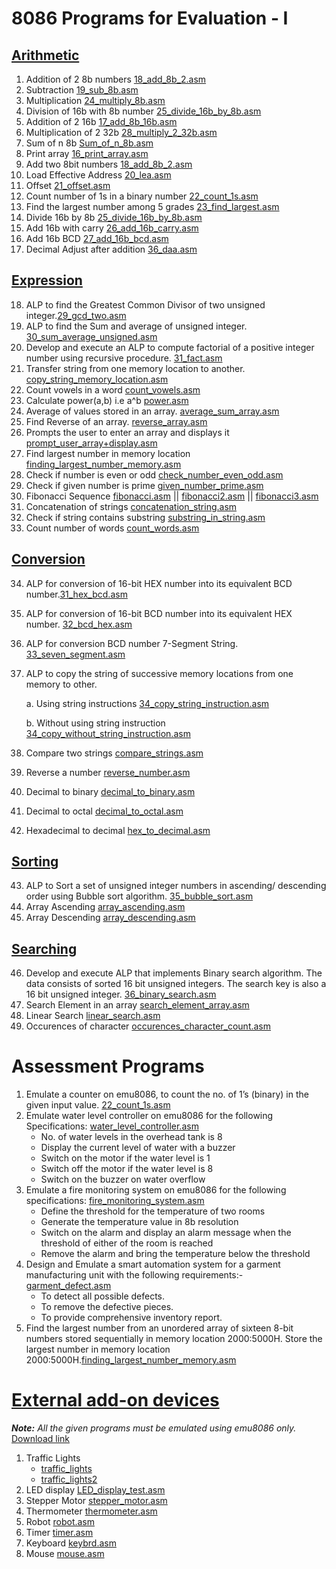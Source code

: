 # 8086 Programs for Evaluation - I

## [Arithmetic](https://github.com/jacobjohn2016/8086-Programs/tree/master/Arithmetic)
1. Addition of 2 8b numbers [18_add_8b_2.asm](Arithmetic/18_add_8b_2.asm)
2. Subtraction [19_sub_8b.asm](Arithmetic/sub_8b.asm)
3. Multiplication [24_multiply_8b.asm](https://github.com/jacobjohn2016/8086-Programs/blob/master/Arithmetic/24_multiply_8b.asm)
4. Division of 16b with 8b number [25_divide_16b_by_8b.asm](https://github.com/jacobjohn2016/8086-Programs/blob/master/Arithmetic/25_divide_16b_by_8b.asm)
5. Addition of 2 16b [17_add_8b_16b.asm](https://github.com/jacobjohn2016/8086-Programs/blob/master/Arithmetic/17_add_8b_16b.asm)
6. Multiplication of 2 32b [28_multiply_2_32b.asm](https://github.com/jacobjohn2016/8086-Programs/blob/master/Arithmetic/28_multiply_2_32b.asm)
7. Sum of n 8b [Sum_of_n_8b.asm](/Arithmetic/Sum_of_n_8b.asm)
8. Print array [16_print_array.asm](Arithmetic/print_array.asm)
9. Add two 8bit numbers [18_add_8b_2.asm](https://github.com/jacobjohn2016/8086-Programs/blob/master/Arithmetic/18_add_8b_2.asm)
10. Load Effective Address [20_lea.asm](https://github.com/jacobjohn2016/8086-Programs/blob/master/Arithmetic/20_lea.asm)
11. Offset [21_offset.asm](https://github.com/jacobjohn2016/8086-Programs/blob/master/Arithmetic/21_offset.asm)
12. Count number of 1s in a binary number [22_count_1s.asm](https://github.com/jacobjohn2016/8086-Programs/blob/master/Arithmetic/22_count_1s.asm)
13. Find the largest number among 5 grades [23_find_largest.asm](https://github.com/jacobjohn2016/8086-Programs/blob/master/Arithmetic/23_find_largest.asm)
14. Divide 16b by 8b [25_divide_16b_by_8b.asm](https://github.com/jacobjohn2016/8086-Programs/blob/master/Arithmetic/25_divide_16b_by_8b.asm)
15. Add 16b with carry [26_add_16b_carry.asm](https://github.com/jacobjohn2016/8086-Programs/blob/master/Arithmetic/26_add_16b_carry.asm)
16. Add 16b BCD [27_add_16b_bcd.asm](https://github.com/jacobjohn2016/8086-Programs/blob/master/Arithmetic/27_add_16b_bcd.asm)
17. Decimal Adjust after addition [36_daa.asm](https://github.com/jacobjohn2016/8086-Programs/blob/master/Arithmetic/36_daa.asm)

## [Expression](https://github.com/jacobjohn2016/8086-Programs/tree/master/Expression)
18. ALP to find the Greatest Common Divisor of two unsigned integer.[29_gcd_two.asm](https://github.com/jacobjohn2016/8086-Programs/blob/master/Expression/29_gcd_two.asm)
19. ALP to find the Sum and average of unsigned integer. [30_sum_average_unsigned.asm](https://github.com/jacobjohn2016/8086-Programs/blob/master/Expression/30_sum_average_unsigned.asm)
20. Develop and execute an ALP to compute factorial of a positive integer number using recursive procedure. [31_fact.asm](https://github.com/jacobjohn2016/8086-Programs/blob/master/Expression/31_fact.asm)
21. Transfer string from one memory location to another. [copy_string_memory_location.asm](https://github.com/jacobjohn2016/8086-Programs/blob/master/Expression/copy_string_memory_location.asm)
22. Count vowels in a word [count_vowels.asm](https://github.com/jacobjohn2016/8086-Programs/blob/master/Expression/count_vowels.asm)
23. Calculate power(a,b) i.e a^b [power.asm](https://github.com/jacobjohn2016/8086-Programs/blob/master/Expression/power.asm)
24. Average of values stored in an array. [average_sum_array.asm](https://github.com/jacobjohn2016/8086-Programs/blob/master/Expression/average_sum_array.asm)
25. Find Reverse of an array. [reverse_array.asm](https://github.com/jacobjohn2016/8086-Programs/blob/master/Expression/reverse_array.asm)
26. Prompts the user to enter an array and displays it [prompt_user_array+display.asm](https://github.com/jacobjohn2016/8086-Programs/blob/master/Expression/prompt_user_array%2Bdisplay.asm)
27. Find largest number in memory location [finding_largest_number_memory.asm](https://github.com/jacobjohn2016/8086-Programs/blob/master/Expression/finding_largest_number_memory.asm)
28. Check if number is even or odd [check_number_even_odd.asm](https://github.com/jacobjohn2016/8086-Programs/blob/master/Expression/check_number_even_odd.asm)
29. Check if given number is prime [given_number_prime.asm](https://github.com/jacobjohn2016/8086-Programs/blob/master/Expression/given_number_prime.asm)
30. Fibonacci Sequence [fibonacci.asm](https://github.com/jacobjohn2016/8086-Programs/blob/master/Expression/fibonacci.asm) || [fibonacci2.asm](https://github.com/jacobjohn2016/8086-Programs/blob/master/Expression/fibonacci2.asm) || [fibonacci3.asm](https://github.com/jacobjohn2016/8086-Programs/blob/master/Expression/fibonacci3.asm)
31. Concatenation of strings [concatenation_string.asm](https://github.com/jacobjohn2016/8086-Programs/blob/master/Expression/concatenation_string.asm)
32. Check if string contains substring [substring_in_string.asm](https://github.com/jacobjohn2016/8086-Programs/blob/master/Expression/substring_in_string.asm)
33. Count number of words [count_words.asm](https://github.com/jacobjohn2016/8086-Programs/blob/master/Expression/count_words.asm)

## [Conversion](https://github.com/jacobjohn2016/8086-Programs/tree/master/Conversion)
34. ALP for conversion of 16-bit HEX number into its equivalent BCD number.[31_hex_bcd.asm](https://github.com/jacobjohn2016/8086-Programs/blob/master/Conversion/31_hex_bcd.asm)
35. ALP for conversion of 16-bit BCD number into its equivalent HEX number. [32_bcd_hex.asm](https://github.com/jacobjohn2016/8086-Programs/blob/master/Conversion/32_bcd_hex.asm)
36. ALP for conversion BCD number 7-Segment String. [33_seven_segment.asm](https://github.com/jacobjohn2016/8086-Programs/blob/master/Conversion/33_seven_segment.asm)
37. ALP to copy the string of successive memory locations from one memory to other.

    a. Using string instructions [34_copy_string_instruction.asm](https://github.com/jacobjohn2016/8086-Programs/blob/master/Conversion/34_copy_string_instruction.asm)
    
    b. Without using string instruction [34_copy_without_string_instruction.asm](https://github.com/jacobjohn2016/8086-Programs/blob/master/Conversion/34_copy_without_string_instruction.asm)
38. Compare two strings [compare_strings.asm](https://github.com/jacobjohn2016/8086-Programs/blob/master/Conversion/compare_strings.asm)
39. Reverse a number [reverse_number.asm](https://github.com/jacobjohn2016/8086-Programs/blob/master/Conversion/reverse_number.asm)
40. Decimal to binary [decimal_to_binary.asm](https://github.com/jacobjohn2016/8086-Programs/blob/master/Conversion/decimal_to_binary.asm)
41. Decimal to octal [decimal_to_octal.asm](https://github.com/jacobjohn2016/8086-Programs/blob/master/Conversion/decimal_to_octal.asm)
42. Hexadecimal to decimal [hex_to_decimal.asm](https://github.com/jacobjohn2016/8086-Programs/blob/master/Conversion/hex_to_decimal.asm)

## [Sorting](https://github.com/jacobjohn2016/8086-Programs/tree/master/Sorting)
43. ALP to Sort a set of unsigned integer numbers in ascending/ descending order using Bubble sort algorithm. [35_bubble_sort.asm](https://github.com/jacobjohn2016/8086-Programs/blob/master/Sorting/35_bubble_sort.asm)
44. Array Ascending [array_ascending.asm](https://github.com/jacobjohn2016/8086-Programs/blob/master/Sorting/array_ascending.asm)
45. Array Descending [array_descending.asm](https://github.com/jacobjohn2016/8086-Programs/blob/master/Sorting/array_descending.asm)

## [Searching](https://github.com/jacobjohn2016/8086-Programs/tree/master/Searching)
46. Develop and execute ALP that implements Binary search algorithm. The data consists of sorted 16 bit unsigned integers. The search key is also a 16 bit unsigned integer. [36_binary_search.asm](https://github.com/jacobjohn2016/8086-Programs/blob/master/Searching/36_binary_search.asm)
47. Search Element in an array [search_element_array.asm](https://github.com/jacobjohn2016/8086-Programs/blob/master/Searching/search_element_array.asm)
48. Linear Search [linear_search.asm](https://github.com/jacobjohn2016/8086-Programs/blob/master/Searching/linear_search.asm)
49. Occurences of character [occurences_character_count.asm](https://github.com/jacobjohn2016/8086-Programs/blob/master/Searching/occurences_character_count.asm)

# Assessment Programs

1. Emulate a counter on emu8086, to count the no. of 1’s (binary) in the given input value. [22_count_1s.asm](https://github.com/jacobjohn2016/8086-Programs/blob/master/Arithmetic/22_count_1s.asm)
2. Emulate water level controller on emu8086 for the following Specifications: [water_level_controller.asm](https://github.com/jacobjohn2016/8086-Programs/blob/master/Simulation/water_level_controller.asm)
    * No. of water levels in the overhead tank is 8
    * Display the current level of water with a buzzer
    * Switch on the motor if the water level is 1
    * Switch off the motor if the water level is 8
    * Switch on the buzzer on water overflow
3. Emulate a fire monitoring system on emu8086 for the following specifications: [fire_monitoring_system.asm](https://github.com/jacobjohn2016/8086-Programs/blob/master/Simulation/fire_monitoring_system.asm)
    * Define the threshold for the temperature of two rooms
    * Generate the temperature value in 8b resolution
    * Switch on the alarm and display an alarm message when the threshold of either of the room is reached
    * Remove the alarm and bring the temperature below the threshold
4. Design and Emulate a smart automation system for a garment manufacturing unit with the following requirements:- [garment_defect.asm](https://github.com/jacobjohn2016/8086-Programs/blob/master/Simulation/garment_defect.asm)
    * To detect all possible defects.
    * To remove the defective pieces.
    * To provide comprehensive inventory report.
5. Find the largest number from an unordered array of sixteen 8-bit numbers stored sequentially in memory location 2000:5000H. Store the largest number in memory location 2000:5000H.[finding_largest_number_memory.asm](https://github.com/jacobjohn2016/8086-Programs/blob/master/Expression/finding_largest_number_memory.asm)

# [External add-on devices](https://github.com/jacobjohn2016/8086-Programs/tree/master/External%20Devices)

*__Note:__ All the given programs must be emulated using emu8086 only.*
[Download link](http://www.emu8086.com)

1. Traffic Lights
    * [traffic_lights](https://github.com/jacobjohn2016/8086-Programs/blob/master/External%20Devices/traffic_lights.asm)
    * [traffic_lights2](https://github.com/jacobjohn2016/8086-Programs/blob/master/External%20Devices/traffic_lights2.asm)
2. LED display [LED_display_test.asm](https://github.com/jacobjohn2016/8086-Programs/blob/master/External%20Devices/LED_display_test.asm)
3. Stepper Motor [stepper_motor.asm](https://github.com/jacobjohn2016/8086-Programs/blob/master/External%20Devices/stepper_motor.asm)
4. Thermometer [thermometer.asm](https://github.com/jacobjohn2016/8086-Programs/blob/master/External%20Devices/thermometer.asm)
5. Robot [robot.asm](https://github.com/jacobjohn2016/8086-Programs/blob/master/External%20Devices/robot.asm)
6. Timer [timer.asm](https://github.com/jacobjohn2016/8086-Programs/blob/master/External%20Devices/timer.asm)
7. Keyboard [keybrd.asm](https://github.com/jacobjohn2016/8086-Programs/blob/master/External%20Devices/keybrd.asm)
8. Mouse [mouse.asm](https://github.com/jacobjohn2016/8086-Programs/blob/master/External%20Devices/mouse.asm)